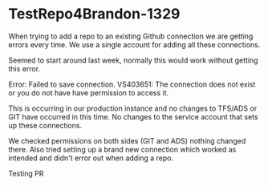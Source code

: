 # TestRepo4Brandon-1329
When trying to add a repo to an existing Github connection we are getting errors every time. We use a single account for adding all these connections.  

 

Seemed to start around last week, normally this would work without getting this error.  

  

Error: Failed to save connection. VS403651: The connection does not exist or you do not have have permission to access it.  

  

This is occurring in our production instance and no changes to TFS/ADS or GIT have occurred in this time. No changes to the service account that sets up these connections. 

  

We checked permissions on both sides (GIT and ADS) nothing changed there. Also tried setting up a brand new connection which worked as intended and didn't error out when adding a repo. 


Testing PR
